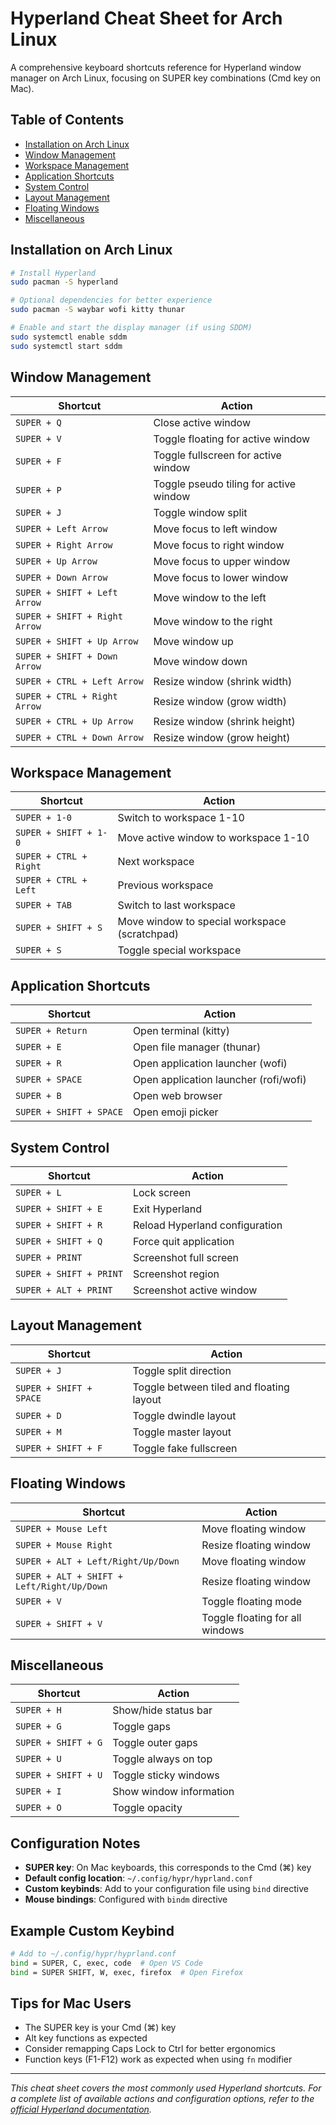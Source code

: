 # Hyperland Cheat Sheet for Arch Linux

A comprehensive keyboard shortcuts reference for Hyperland window manager on Arch Linux, focusing on SUPER key combinations (Cmd key on Mac).

## Table of Contents

- [Installation on Arch Linux](#installation-on-arch-linux)
- [Window Management](#window-management)
- [Workspace Management](#workspace-management)
- [Application Shortcuts](#application-shortcuts)
- [System Control](#system-control)
- [Layout Management](#layout-management)
- [Floating Windows](#floating-windows)
- [Miscellaneous](#miscellaneous)

## Installation on Arch Linux

```bash
# Install Hyperland
sudo pacman -S hyperland

# Optional dependencies for better experience
sudo pacman -S waybar wofi kitty thunar

# Enable and start the display manager (if using SDDM)
sudo systemctl enable sddm
sudo systemctl start sddm
```

## Window Management

| Shortcut | Action |
|----------|--------|
| `SUPER + Q` | Close active window |
| `SUPER + V` | Toggle floating for active window |
| `SUPER + F` | Toggle fullscreen for active window |
| `SUPER + P` | Toggle pseudo tiling for active window |
| `SUPER + J` | Toggle window split |
| `SUPER + Left Arrow` | Move focus to left window |
| `SUPER + Right Arrow` | Move focus to right window |
| `SUPER + Up Arrow` | Move focus to upper window |
| `SUPER + Down Arrow` | Move focus to lower window |
| `SUPER + SHIFT + Left Arrow` | Move window to the left |
| `SUPER + SHIFT + Right Arrow` | Move window to the right |
| `SUPER + SHIFT + Up Arrow` | Move window up |
| `SUPER + SHIFT + Down Arrow` | Move window down |
| `SUPER + CTRL + Left Arrow` | Resize window (shrink width) |
| `SUPER + CTRL + Right Arrow` | Resize window (grow width) |
| `SUPER + CTRL + Up Arrow` | Resize window (shrink height) |
| `SUPER + CTRL + Down Arrow` | Resize window (grow height) |

## Workspace Management

| Shortcut | Action |
|----------|--------|
| `SUPER + 1-0` | Switch to workspace 1-10 |
| `SUPER + SHIFT + 1-0` | Move active window to workspace 1-10 |
| `SUPER + CTRL + Right` | Next workspace |
| `SUPER + CTRL + Left` | Previous workspace |
| `SUPER + TAB` | Switch to last workspace |
| `SUPER + SHIFT + S` | Move window to special workspace (scratchpad) |
| `SUPER + S` | Toggle special workspace |

## Application Shortcuts

| Shortcut | Action |
|----------|--------|
| `SUPER + Return` | Open terminal (kitty) |
| `SUPER + E` | Open file manager (thunar) |
| `SUPER + R` | Open application launcher (wofi) |
| `SUPER + SPACE` | Open application launcher (rofi/wofi) |
| `SUPER + B` | Open web browser |
| `SUPER + SHIFT + SPACE` | Open emoji picker |

## System Control

| Shortcut | Action |
|----------|--------|
| `SUPER + L` | Lock screen |
| `SUPER + SHIFT + E` | Exit Hyperland |
| `SUPER + SHIFT + R` | Reload Hyperland configuration |
| `SUPER + SHIFT + Q` | Force quit application |
| `SUPER + PRINT` | Screenshot full screen |
| `SUPER + SHIFT + PRINT` | Screenshot region |
| `SUPER + ALT + PRINT` | Screenshot active window |

## Layout Management

| Shortcut | Action |
|----------|--------|
| `SUPER + J` | Toggle split direction |
| `SUPER + SHIFT + SPACE` | Toggle between tiled and floating layout |
| `SUPER + D` | Toggle dwindle layout |
| `SUPER + M` | Toggle master layout |
| `SUPER + SHIFT + F` | Toggle fake fullscreen |

## Floating Windows

| Shortcut | Action |
|----------|--------|
| `SUPER + Mouse Left` | Move floating window |
| `SUPER + Mouse Right` | Resize floating window |
| `SUPER + ALT + Left/Right/Up/Down` | Move floating window |
| `SUPER + ALT + SHIFT + Left/Right/Up/Down` | Resize floating window |
| `SUPER + V` | Toggle floating mode |
| `SUPER + SHIFT + V` | Toggle floating for all windows |

## Miscellaneous

| Shortcut | Action |
|----------|--------|
| `SUPER + H` | Show/hide status bar |
| `SUPER + G` | Toggle gaps |
| `SUPER + SHIFT + G` | Toggle outer gaps |
| `SUPER + U` | Toggle always on top |
| `SUPER + SHIFT + U` | Toggle sticky windows |
| `SUPER + I` | Show window information |
| `SUPER + O` | Toggle opacity |

## Configuration Notes

- **SUPER key**: On Mac keyboards, this corresponds to the Cmd (⌘) key
- **Default config location**: `~/.config/hypr/hyprland.conf`
- **Custom keybinds**: Add to your configuration file using `bind` directive
- **Mouse bindings**: Configured with `bindm` directive

## Example Custom Keybind

```bash
# Add to ~/.config/hypr/hyprland.conf
bind = SUPER, C, exec, code  # Open VS Code
bind = SUPER SHIFT, W, exec, firefox  # Open Firefox
```

## Tips for Mac Users

- The SUPER key is your Cmd (⌘) key
- Alt key functions as expected
- Consider remapping Caps Lock to Ctrl for better ergonomics
- Function keys (F1-F12) work as expected when using `fn` modifier

---

*This cheat sheet covers the most commonly used Hyperland shortcuts. For a complete list of available actions and configuration options, refer to the [official Hyperland documentation](https://hyprland.org/).*
